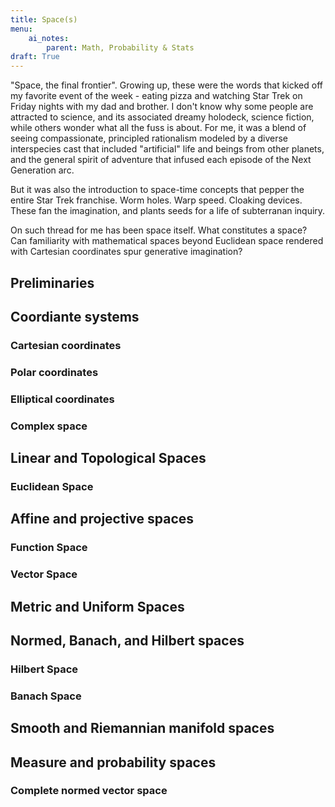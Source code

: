 ```yaml
---
title: Space(s)
menu:
    ai_notes:
        parent: Math, Probability & Stats
draft: True
---
```


"Space, the final frontier". Growing up, these were the words that kicked off 
my favorite event of the week - eating pizza and watching Star Trek on Friday
nights with my dad and brother. I don't know why some people are attracted to
science, and its associated dreamy holodeck, science fiction, while 
others wonder what all the fuss is about. For me, it was a blend of seeing
compassionate, principled rationalism modeled by a diverse interspecies cast
that included "artificial" life and beings from other planets, and the general
spirit of adventure that infused each episode of the Next Generation arc.

But it was also the introduction to space-time concepts that pepper the entire
Star Trek franchise. Worm holes. Warp speed. Cloaking devices. These fan the
imagination, and plants seeds for a life of subterranan inquiry. 

On such thread for me has been space itself. What constitutes a space? Can 
familiarity with mathematical spaces beyond Euclidean space rendered with 
Cartesian coordinates spur generative imagination?

## Preliminaries

## Coordiante systems

### Cartesian coordinates

### Polar coordinates

### Elliptical coordinates

### Complex space

## Linear and Topological Spaces

### Euclidean Space

## Affine and projective spaces

### Function Space

### Vector Space

## Metric and Uniform Spaces

## Normed, Banach, and Hilbert spaces

### Hilbert Space

### Banach Space

## Smooth and Riemannian manifold spaces

## Measure and probability spaces

### Complete normed vector space
